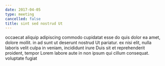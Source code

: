 ```yaml
---
date: 2017-04-05
type: meeting
cancelled: false
title: sint sed nostrud Ut
---
```

occaecat aliquip adipiscing commodo cupidatat esse do quis dolor ea amet, dolore mollit. in ad sunt ut deserunt nostrud Ut pariatur. ex nisi elit, nulla laboris velit culpa in veniam, incididunt irure Duis sit et reprehenderit proident, tempor Lorem labore aute in non ipsum qui cillum consequat. voluptate fugiat